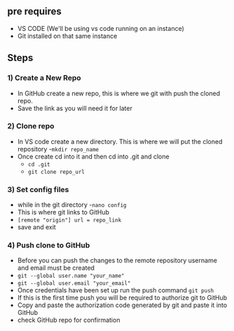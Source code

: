 ## pre requires

- VS CODE (We'll be using vs code running on an instance)
- Git installed on that same instance

## Steps

### 1) Create a New Repo

- In GitHub create a new repo, this is where we git with push the cloned repo.
- Save the link as you will need it for later

### 2) Clone repo

- In VS code create a new directory. This is where we will put the cloned repository 
   -`mkdir repo_name`
- Once create cd into it and then cd into .git and clone
   - `cd .git`
   - `git clone repo_url`

### 3) Set config files

- while in the git directory 
   -`nano config`
- This is where git links to GitHub
- `[remote "origin"] url = repo_link`
- save and exit

### 4) Push clone to GitHub

- Before you can push the changes to the remote repository username and email must be created
-  `git --global user.name "your_name"`
-  `git --global user.email "your_email"`
-  Once credentials have been set up run the push command
   `git push`
- If this is the first time push you will be required to authorize git to GitHub
- Copy and paste the authorization code generated by git and paste it into GitHub
- check GitHub repo for confirmation 
